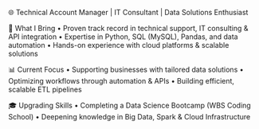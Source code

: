 🌐 Technical Account Manager | IT Consultant | Data Solutions Enthusiast

🔧 What I Bring
• Proven track record in technical support, IT consulting & API integration
• Expertise in Python, SQL (MySQL), Pandas, and data automation
• Hands-on experience with cloud platforms & scalable solutions

📊 Current Focus
• Supporting businesses with tailored data solutions
• Optimizing workflows through automation & APIs
• Building efficient, scalable ETL pipelines

🎓 Upgrading Skills
• Completing a Data Science Bootcamp (WBS Coding School)
• Deepening knowledge in Big Data, Spark & Cloud Infrastructure
